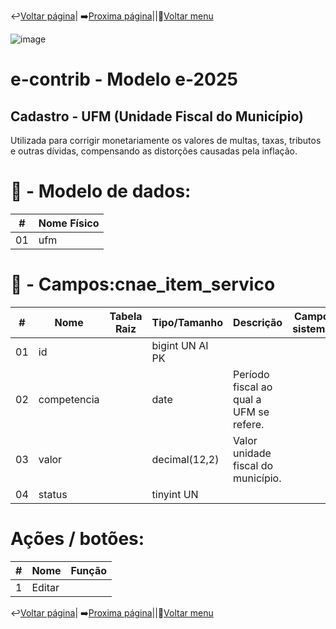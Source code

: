 ↩️[Voltar página](https://github.com/VenturaCerqueira/Documento_gestao_tributaria/blob/main/Cadastro/19%20-%20CNAE%20item%20servico.md)| ➡️[Proxima página](https://github.com/VenturaCerqueira/Documento_gestao_tributaria/blob/main/Cadastro/21%20-%20setor.md)||🔢[Voltar menu](https://github.com/VenturaCerqueira/Documento_gestao_tributaria) 

![image](https://github.com/user-attachments/assets/04662de1-1516-48d7-bb8c-50b38989e58b)
# e-contrib - Modelo e-2025 
##  Cadastro - UFM (Unidade Fiscal do Município)
Utilizada para corrigir monetariamente os valores de multas, taxas, tributos e outras dívidas, compensando as distorções causadas pela inflação.

# 🎲 - Modelo de dados:
 **\#**  |**Nome Físico**               |
---------|------------------------------|
01       | ufm                          |

#
# 🔢 - Campos:cnae_item_servico
 **\#**  | **Nome**                     | **Tabela Raiz**         | **Tipo/Tamanho**        | **Descrição**                                                                        | **Campo sistema**                      |
---------|------------------------------|-------------------------|-------------------------|--------------------------------------------------------------------------------------|----------------------------------------|
01       | id                           |                         | bigint UN AI PK         |                                                                                      |                                        |
02       | competencia                  |                         | date                    | Período fiscal ao qual a UFM se refere.                                              |                                        |
03       | valor                        |                         | decimal(12,2)           | Valor unidade fiscal do município.                                                   |                                        |
04       | status                       |                         | tinyint UN              |                                                                                      |                                        |

# Ações / botões:
 **\#**  |**Nome**                      |   **Função**  |
---------|------------------------------|---------------|
1        | Editar                       |               |




↩️[Voltar página](https://github.com/VenturaCerqueira/Documento_gestao_tributaria/blob/main/Cadastro/19%20-%20CNAE%20item%20servico.md)| ➡️[Proxima página](https://github.com/VenturaCerqueira/Documento_gestao_tributaria/blob/main/Cadastro/21%20-%20setor.md)||🔢[Voltar menu](https://github.com/VenturaCerqueira/Documento_gestao_tributaria) 